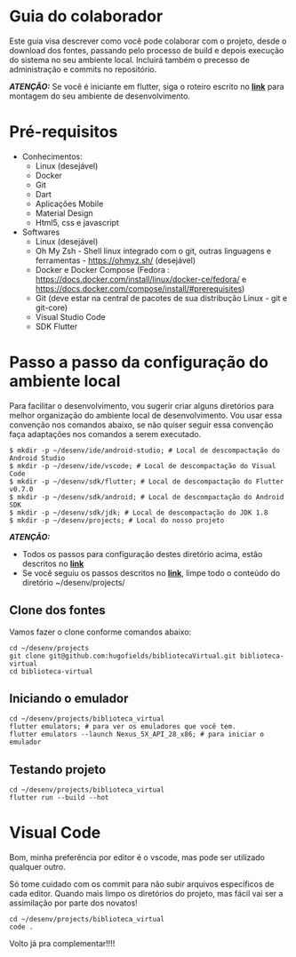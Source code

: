 # Guia do colaborador

Este guia visa descrever como você pode colaborar com o projeto, desde o download dos fontes, passando pelo processo de build e depois execução do sistema no seu ambiente local. Incluirá também o precesso de administração e commits no repositório.

_**ATENÇÃO:**_ Se você é iniciante em flutter, siga o roteiro escrito no [**link**](GET-STARTED.md) para montagem do seu ambiente de desenvolvimento.


# Pré-requisitos

- Conhecimentos:
  - Linux (desejável)
  - Docker
  - Git
  - Dart
  - Aplicações Mobile
  - Material Design
  - Html5, css e javascript
- Softwares
  - Linux (desejável)
  - Oh My Zsh - Shell linux integrado com o git, outras linguagens e ferramentas - https://ohmyz.sh/ (desejável)
  - Docker e Docker Compose (Fedora : https://docs.docker.com/install/linux/docker-ce/fedora/ e https://docs.docker.com/compose/install/#prerequisites)
  - Git (deve estar na central de pacotes de sua distribução Linux - git e git-core)
  - Visual Studio Code
  - SDK Flutter


# Passo a passo da configuração do ambiente local

Para facilitar o desenvolvimento, vou sugerir criar alguns diretórios para melhor organização do ambiente local de desenvolvimento. Vou usar essa convenção nos comandos abaixo, se não quiser seguir essa convenção faça adaptações nos comandos a serem executado.

    $ mkdir -p ~/desenv/ide/android-studio; # Local de descompactação do Android Studio
    $ mkdir -p ~/desenv/ide/vscode; # Local de descompactação do Visual Code
    $ mkdir -p ~/desenv/sdk/flutter; # Local de descompactação do Flutter v0.7.0
    $ mkdir -p ~/desenv/sdk/android; # Local de descompactação do Android SDK
    $ mkdir -p ~/desenv/sdk/jdk; # Local de descompactação do JDK 1.8
    $ mkdir -p ~/desenv/projects; # Local do nosso projeto

_**ATENÇÃO:**_ 
- Todos os passos para configuração destes diretório acima, estão descritos no [**link**](GET-STARTED.md)
- Se você seguiu os passos descritos no [**link**](GET-STARTED.md), limpe todo o conteúdo do diretório ~/desenv/projects/


## Clone dos fontes

Vamos fazer o clone conforme comandos abaixo:

    cd ~/desenv/projects
    git clone git@github.com:hugofields/bibliotecaVirtual.git biblioteca-virtual
    cd biblioteca-virtual


## Iniciando o emulador

    cd ~/desenv/projects/biblioteca_virtual
    flutter emulators; # para ver os emuladores que você tem.
    flutter emulators --launch Nexus_5X_API_28_x86; # para iniciar o emulador


## Testando projeto

    cd ~/desenv/projects/biblioteca_virtual
    flutter run --build --hot


# Visual Code 

Bom, minha preferência por editor é o vscode, mas pode ser utilizado qualquer outro. 

Só tome cuidado com os commit para não subir arquivos específicos de cada editor. Quando mais limpo os diretórios do projeto, mas fácil vai ser a assimilação por parte dos novatos!


    cd ~/desenv/projects/biblioteca_virtual
    code .


Volto já pra complementar!!!!